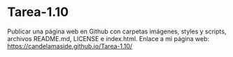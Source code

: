 # Tarea-1.10
Publicar una página web en Github con carpetas imágenes, styles y scripts, archivos README.md, LICENSE e index.html.
Enlace a mi página web: https://candelamaside.github.io/Tarea-1.10/
